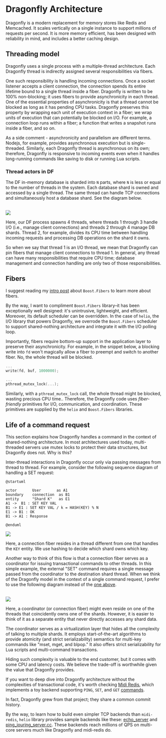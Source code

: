 # Dragonfly Architecture

Dragonfly is a modern replacement for memory stores like Redis and Memcached. It scales vertically on a single instance to support millions of requests per second. It is more memory efficient, has been designed with reliability in mind, and includes a better caching design.

## Threading model

Dragonfly uses a single process with a multiple-thread architecture. Each Dragonfly thread is indirectly assigned several responsibilities via fibers.

One such responsibility is handling incoming connections. Once a socket listener accepts a client connection, the connection spends its entire lifetime bound to a single thread inside a fiber. Dragonfly is written to be 100% non-blocking; it uses fibers to provide asynchronicity in each thread. One of the essential properties of asynchronicity is that a thread cannot be blocked as long as it has pending CPU tasks. Dragonfly preserves this property by wrapping each unit of execution context in a fiber; we wrap units of execution that can potentially be blocked on I/O. For example, a connection loop runs within a fiber; a function that writes a snapshot runs inside a fiber, and so on.

As a side comment - asynchronicity and parallelism are different terms. Nodejs, for example, provides asynchronous execution but is single-threaded. Similarly, each Dragonfly thread is asynchronous on its own; therefore, Dragonfly is responsive to incoming events even when it handles long-running commands like saving to disk or running Lua scripts.


### Thread actors in DF

The DF in-memory database is sharded into `N` parts, where `N` is less or equal to the number of threads in the system. Each database shard is owned and accessed by a single thread.
The same thread can handle TCP connections and simultaneously host a database shard.
See the diagram below.


<br>
<img src="http://static.dragonflydb.io/repo-assets/thread-per-core.svg" border="0"/>

Here, our DF process spawns 4 threads, where threads 1 through 3 handle I/O (i.e., manage client connections) and threads 2 through 4 manage DB shards. Thread 2, for example, divides its CPU time between handling incoming requests and processing DB operations on the shard it owns.

So when we say that thread 1 is an I/O thread, we mean that Dragonfly can pin fibers that manage client connections to thread 1. In general, any thread can have many responsibilities that require CPU time; database management and connection handling are only two of those responsibilities.


## Fibers

I suggest reading my [intro post](https://www.romange.com/2018/12/15/introduction-to-fibers-in-c-/) about `Boost.Fibers` to learn more about fibers.

By the way, I want to compliment `Boost.Fibers` library–it has been exceptionally well designed:
it's unintrusive, lightweight, and efficient. Moreover, its default scheduler can be overridden. In the case of `helio`, the I/O library that powers Dragonfly, we overrode the `Boost.Fibers` scheduler to support shared-nothing architecture and integrate it with the I/O polling loop.

Importantly, fibers require bottom-up support in the application layer to preserve their asynchronicity. For example, in the snippet below, a blocking write into `fd` won't magically allow a fiber to preempt and switch to another fiber. No, the whole thread will be blocked.


```cpp
...
write(fd, buf, 1000000);

...
pthread_mutex_lock(...);

```

Similarly, with a `pthread_mutex_lock` call, the whole thread might be blocked, wasting precious CPU time.. Therefore, the Dragonfly code uses *fiber-friendly* primitives for I/O, communication, and coordination. These primitives are supplied by the `helio` and `Boost.Fibers` libraries.

## Life of a command request

This section explains how Dragonfly handles a command in the context of shared-nothing architecture. In most architectures used today, multi-threaded servers use mutex locks to protect their data structures, but Dragonfly does not. Why is this?

Inter-thread interactions in Dragonfly occur only via passing messages from thread to thread. For example, consider the following sequence diagram of handling a SET request:


```uml
@startuml

actor       User       as A1
boundary    connection  as B1
entity      "Shard K"   as E1
A1 ->  B1 : SET KEY VAL
B1 -> E1 : SET KEY VAL / k = HASH(KEY) % N
E1 -> B1 : OK
B1 -> A1 : Response

@enduml
```

<img src="https://www.plantuml.com/plantuml/svg/NOn12m8X48Nl_eh7Gb272Az1WGl2Wb6G5NGqLsW9PaBjqBzlL-lId6Q-zxvnFdD4dNCAlzKbA2bk_ABUnJS0U2OAFWzC9Msb29I7N3AWiNSNUvYckbeA9R7SOknX3QjFCFgAYzg9jd3zXx720njqodRp4IqmmrxegLe_7CnNLDDr3Ed9bC87"/>

Here, a connection fiber resides in a thread different from one that handles the `KEY` entity. We use hashing to decide which shard owns which key.

Another way to think of this flow is that a connection fiber serves as a coordinator for issuing transactional commands to other threads. In this simple example, the external "SET" command requires a single message passed from the coordinator to the destination shard thread. When we think of the Dragonfly model in the context of a single command request, I prefer to use the following diagram instead of the [one above](#thread-actors-in-df).

<br>
<img src="http://static.dragonflydb.io/repo-assets/coordinator.svg" border="0"/>

Here, a coordinator (or connection fiber) might even reside on one of the threads that coincidently owns one of the shards. However, it is easier to think of it as a separate entity that never directly accesses any shard data.

The coordinator serves as a virtualization layer that hides all the complexity of talking to multiple shards. It employs start-of-the-art algorithms to provide atomicity (and strict serializability) semantics for multi-key commands like "mset, mget, and blpop." It also offers strict serializability for Lua scripts and multi-command transactions.

Hiding such complexity is valuable to the end customer, but it comes with some CPU and latency costs. We believe the trade-off is worthwhile given the value that Dragonfly provides.

If you want to deep dive into Dragonfly architecture without the complexities of transactional code, it's worth checking [Midi Redis](https://github.com/romange/midi-redis/),
which implements a toy backend supporting `PING`, `SET`, and `GET` [commands](https://github.com/romange/midi-redis/blob/main/server/main_service.cc#L239).

In fact, Dragonfly grew from that project; they share a common commit history.

By the way, to learn how to build even simpler TCP backends than `midi-redis`, `helio` library provides sample backends like these: [echo_server](https://github.com/romange/helio/blob/master/examples/echo_server.cc) and [ping_iouring_server.cc](https://github.com/romange/helio/blob/master/examples/pingserver/ping_iouring_server.cc). These backends reach millions of QPS on multi-core servers much like Dragonfly and midi-redis do.

